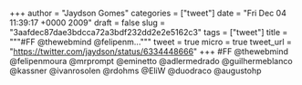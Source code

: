 
+++
author = "Jaydson Gomes"
categories = ["tweet"]
date = "Fri Dec 04 11:39:17 +0000 2009"
draft = false
slug = "3aafdec87dae3bdcca72a3bdf232dd2e2e5162c3"
tags = ["tweet"]
title = """#FF @thewebmind @felipenm..."""
tweet = true
micro = true
tweet_url = "https://twitter.com/jaydson/status/6334448666"
+++
#FF @thewebmind @felipenmoura @mrprompt @eminetto @adlermedrado @guilhermeblanco @kassner @ivanrosolen @rdohms @EliW @duodraco @augustohp
